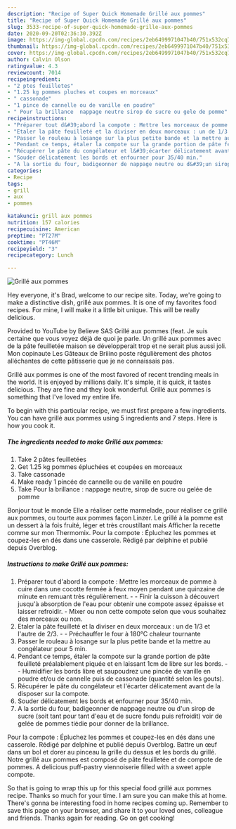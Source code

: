 ```yaml
---
description: "Recipe of Super Quick Homemade Grillé aux pommes"
title: "Recipe of Super Quick Homemade Grillé aux pommes"
slug: 3533-recipe-of-super-quick-homemade-grille-aux-pommes
date: 2020-09-20T02:36:30.392Z
image: https://img-global.cpcdn.com/recipes/2eb6499971047b40/751x532cq70/grille-aux-pommes-photo-principale-de-la-recette.jpg
thumbnail: https://img-global.cpcdn.com/recipes/2eb6499971047b40/751x532cq70/grille-aux-pommes-photo-principale-de-la-recette.jpg
cover: https://img-global.cpcdn.com/recipes/2eb6499971047b40/751x532cq70/grille-aux-pommes-photo-principale-de-la-recette.jpg
author: Calvin Olson
ratingvalue: 4.3
reviewcount: 7014
recipeingredient:
- "2 ptes feuilletes"
- "1.25 kg pommes pluches et coupes en morceaux"
- " cassonade"
- "1 pince de cannelle ou de vanille en poudre"
- " Pour la brillance  nappage neutre sirop de sucre ou gele de pomme"
recipeinstructions:
- "Préparer tout d&#39;abord la compote : Mettre les morceaux de pomme à cuire dans une cocotte fermée à feux moyen pendant une quinzaine de minute en remuant très régulièrement.  Finir la cuisson à découvert jusqu&#39;à absorption de l&#39;eau pour obtenir une compote assez épaisse et laisser refroidir. Mixer ou non cette compote selon que vous souhaitez des morceaux ou non."
- "Etaler la pâte feuilleté et la diviser en deux morceaux : un de 1/3 et l&#39;autre de 2/3.  Préchauffer le four à 180°C chaleur tournante"
- "Passer le rouleau à losange sur la plus petite bande et la mettre au congélateur pour 5 min."
- "Pendant ce temps, étaler la compote sur la grande portion de pâte feuilleté préalablement piquée et en laissant 1cm de libre sur les bords.  Humidifier les bords libre et saupoudrez une pincée de vanille en poudre et/ou de cannelle puis de cassonade (quantité selon les gouts)."
- "Récupérer le pâte du congélateur et l&#39;écarter délicatement avant de la disposer sur la compote."
- "Souder délicatement les bords et enfourner pour 35/40 min."
- "A la sortie du four, badigeonner de nappage neutre ou d&#39;un sirop de sucre (soit tant pour tant d&#39;eau et de sucre fondu puis refroidit) voir de gelée de pommes tiédie pour donner de la brillance."
categories:
- Recipe
tags:
- grill
- aux
- pommes

katakunci: grill aux pommes 
nutrition: 157 calories
recipecuisine: American
preptime: "PT27M"
cooktime: "PT46M"
recipeyield: "3"
recipecategory: Lunch

---
```



![Grillé aux pommes](https://img-global.cpcdn.com/recipes/2eb6499971047b40/751x532cq70/grille-aux-pommes-photo-principale-de-la-recette.jpg)

Hey everyone, it's Brad, welcome to our recipe site. Today, we're going to make a distinctive dish, grillé aux pommes. It is one of my favorites food recipes. For mine, I will make it a little bit unique. This will be really delicious.

Provided to YouTube by Believe SAS Grillé aux pommes (feat. Je suis certaine que vous voyez déjà de quoi je parle. Un grillé aux pommes avec de la pâte feuilletée maison se développerait trop et ne serait plus aussi joli. Mon copinaute Les Gâteaux de Briiino poste régulièrement des photos alléchantes de cette pâtisserie que je ne connaissais pas.

Grillé aux pommes is one of the most favored of recent trending meals in the world. It is enjoyed by millions daily. It's simple, it is quick, it tastes delicious. They are fine and they look wonderful. Grillé aux pommes is something that I've loved my entire life.


To begin with this particular recipe, we must first prepare a few ingredients. You can have grillé aux pommes using 5 ingredients and 7 steps. Here is how you cook it.

<!--inarticleads1-->

##### The ingredients needed to make Grillé aux pommes:

1. Take 2 pâtes feuilletées
1. Get 1.25 kg pommes épluchées et coupées en morceaux
1. Take  cassonade
1. Make ready 1 pincée de cannelle ou de vanille en poudre
1. Take  Pour la brillance : nappage neutre, sirop de sucre ou gelée de pomme


Bonjour tout le monde Elle a réaliser cette marmelade, pour réaliser ce grillé aux pommes, ou tourte aux pommes façon Linzer. Le grillé à la pomme est un dessert à la fois fruité, lėger et très croustillant mais Afficher la recette comme sur mon Thermomix. Pour la compote : Épluchez les pommes et coupez-les en dés dans une casserole. Rédigé par delphine et publié depuis Overblog. 

<!--inarticleads2-->

##### Instructions to make Grillé aux pommes:

1. Préparer tout d&#39;abord la compote : Mettre les morceaux de pomme à cuire dans une cocotte fermée à feux moyen pendant une quinzaine de minute en remuant très régulièrement. -  - Finir la cuisson à découvert jusqu&#39;à absorption de l&#39;eau pour obtenir une compote assez épaisse et laisser refroidir. - Mixer ou non cette compote selon que vous souhaitez des morceaux ou non.
1. Etaler la pâte feuilleté et la diviser en deux morceaux : un de 1/3 et l&#39;autre de 2/3. -  - Préchauffer le four à 180°C chaleur tournante
1. Passer le rouleau à losange sur la plus petite bande et la mettre au congélateur pour 5 min.
1. Pendant ce temps, étaler la compote sur la grande portion de pâte feuilleté préalablement piquée et en laissant 1cm de libre sur les bords. -  - Humidifier les bords libre et saupoudrez une pincée de vanille en poudre et/ou de cannelle puis de cassonade (quantité selon les gouts).
1. Récupérer le pâte du congélateur et l&#39;écarter délicatement avant de la disposer sur la compote.
1. Souder délicatement les bords et enfourner pour 35/40 min.
1. A la sortie du four, badigeonner de nappage neutre ou d&#39;un sirop de sucre (soit tant pour tant d&#39;eau et de sucre fondu puis refroidit) voir de gelée de pommes tiédie pour donner de la brillance.


Pour la compote : Épluchez les pommes et coupez-les en dés dans une casserole. Rédigé par delphine et publié depuis Overblog. Battre un œuf dans un bol et dorer au pinceau la grille du dessus et les bords du grillé. Notre grillé aux pommes est composé de pâte feuilletée et de compote de pommes. A delicious puff-pastry viennoiserie filled with a sweet apple compote. 

So that is going to wrap this up for this special food grillé aux pommes recipe. Thanks so much for your time. I am sure you can make this at home. There's gonna be interesting food in home recipes coming up. Remember to save this page on your browser, and share it to your loved ones, colleague and friends. Thanks again for reading. Go on get cooking!
